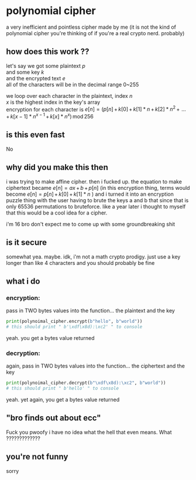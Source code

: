 # polynomial cipher
a very inefficient and pointless cipher made by me (it is not the kind of polynomial cipher you're thinking of if you're a real crypto nerd. probably)

## how does this work ??
let's say we got some plaintext $`p`$\
and some key $`k`$\
and the encrypted text $`e`$\
all of the characters will be in the decimal range 0~255

we loop over each character in the plaintext, index $`n`$\
$`x`$ is the highest index in the key's array\
encryption for each character is $`e[n] = \big(p[n]\,+\,k[0]\,+\,k[1]*n\,+\,k[2]*n^2\,+\,\,...\,\,+\,k[x-1]*n^{x-1}\,+\,k[x]*n^x\big)\,\text{mod}\,256`$

## is this even fast
No

## why did you make this then
i was trying to make affine cipher. then i fucked up. the equation to make ciphertext became $`e[n] = ax\,+\,b\,+\,p[n]`$ (in this encryption thing, terms would become $`e[n] = p[n]\,+ \,k[0]\,+\,k[1]*n`$ ) and i turned it into an encryption puzzle thing with the user having to brute the keys a and b that since that is only 65536 permutations to bruteforce. like a year later i thought to myself that this would be a cool idea for a cipher. 

i'm 16 bro don't expect me to come up with some groundbreaking shit

## is it secure
somewhat yea. maybe. idk, i'm not a math crypto prodigy. just use a key longer than like 4 characters and you should probably be fine

## what i do
### encryption:
pass in TWO bytes values into the function... the plaintext and the key
```py
print(polynoimal_cipher.encrypt(b"hello", b"world"))
# this should print " b'\xdf\x8d):\xc2' " to console
```
yeah. you get a bytes value returned

### decryption:
again, pass in TWO bytes values into the function... the ciphertext and the key
```py
print(polynoimal_cipher.decrypt(b"\xdf\x8d):\xc2", b"world"))
# this should print " b'hello' " to console
```
yeah. yet again, you get a bytes value returned

## "bro finds out about ecc"
Fuck you pwoofy i have no idea what the hell that even means. What ?????????????

## you're not funny
sorry
